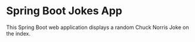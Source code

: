 # Spring Boot Jokes App
This Spring Boot web application displays a random Chuck Norris Joke on the index. 
